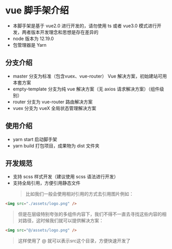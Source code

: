 # vue 脚手架介绍

-   本脚手架是基于 vue2.0 进行开发的，请勿使用 ts 或者 vue3.0 模式进行开发，两者版本开发理念和思想是存在差异的
-   node 版本为 12.19.0
-   包管理器是 Yarn

## 分支介绍

-   master 分支为标准（包含vuex、vue-router） Vue 解决方案，初始建站可用本套方案
-   empty-template 分支为纯 vue 解决方案（无 axios 请求解决方案）（组件级别）
-   router 分支为 vue-router 路由解决方案
-   vuex 分支为 vueX 全局状态管理解决方案

## 使用介绍

-   yarn start 启动脚手架
-   yarn build 打包项目，成果物为 dist 文件夹

## 开发规范

-   支持 scss 样式开发（建议使用 scss 语法进行开发）
-   支持全局引用，方便引用静态文件
    > 比如我们一般会使用相对引用的方式去引用图片例如：

```html
<img src="./assets/logo.png" />
```

> 但是在层级特别夸张的多组件内容下，我们不得不一直去寻找这些内容的相对路径，这时候我们就可以提供解决方案：

```html
<img src="@/assets/logo.png" />
```

> 这样使用了 @ 就可以表示src这个目录，方便快速开发了
